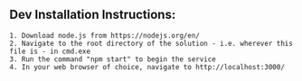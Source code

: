 ## Dev Installation Instructions:
	1. Download node.js from https://nodejs.org/en/
	2. Navigate to the root directory of the solution - i.e. wherever this file is - in cmd.exe
	3. Run the command "npm start" to begin the service
	4. In your web browser of choice, navigate to http://localhost:3000/ 